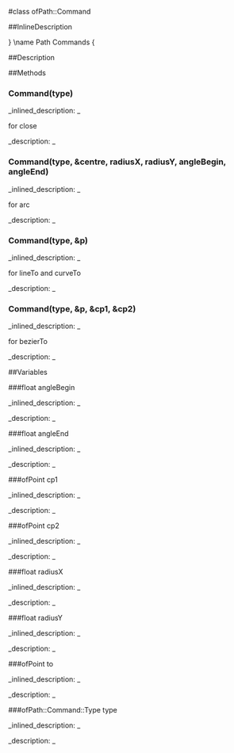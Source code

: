 #class ofPath::Command


<!--
_visible: True_
_advanced: False_
_istemplated: False_
_extends: _
-->

##InlineDescription

\}
\name Path Commands
\{





##Description





##Methods



### Command(type)

<!--
_syntax: Command(type)_
_name: Command_
_returns: _
_returns_description: _
_parameters: ofPath::Command::Type type_
_access: public_
_version_started: 0.9.0_
_version_deprecated: _
_summary: _
_constant: False_
_static: False_
_visible: True_
_advanced: False_
-->

_inlined_description: _

for close





_description: _







<!----------------------------------------------------------------------------->

### Command(type, &centre, radiusX, radiusY, angleBegin, angleEnd)

<!--
_syntax: Command(type, &centre, radiusX, radiusY, angleBegin, angleEnd)_
_name: Command_
_returns: _
_returns_description: _
_parameters: ofPath::Command::Type type, const glm::vec3 &centre, float radiusX, float radiusY, float angleBegin, float angleEnd_
_access: public_
_version_started: 0.9.0_
_version_deprecated: _
_summary: _
_constant: False_
_static: False_
_visible: True_
_advanced: False_
-->

_inlined_description: _

for arc





_description: _







<!----------------------------------------------------------------------------->

### Command(type, &p)

<!--
_syntax: Command(type, &p)_
_name: Command_
_returns: _
_returns_description: _
_parameters: ofPath::Command::Type type, const glm::vec3 &p_
_access: public_
_version_started: 0.9.0_
_version_deprecated: _
_summary: _
_constant: False_
_static: False_
_visible: True_
_advanced: False_
-->

_inlined_description: _

for lineTo and curveTo





_description: _







<!----------------------------------------------------------------------------->

### Command(type, &p, &cp1, &cp2)

<!--
_syntax: Command(type, &p, &cp1, &cp2)_
_name: Command_
_returns: _
_returns_description: _
_parameters: ofPath::Command::Type type, const glm::vec3 &p, const glm::vec3 &cp1, const glm::vec3 &cp2_
_access: public_
_version_started: 0.9.0_
_version_deprecated: _
_summary: _
_constant: False_
_static: False_
_visible: True_
_advanced: False_
-->

_inlined_description: _

for bezierTo





_description: _







<!----------------------------------------------------------------------------->

##Variables



###float angleBegin

<!--
_name: angleBegin_
_type: float_
_access: public_
_version_started: 0.9.0_
_version_deprecated: _
_summary: _
_visible: True_
_constant: False_
_advanced: False_
-->

_inlined_description: _







_description: _







<!----------------------------------------------------------------------------->

###float angleEnd

<!--
_name: angleEnd_
_type: float_
_access: public_
_version_started: 0.9.0_
_version_deprecated: _
_summary: _
_visible: True_
_constant: False_
_advanced: False_
-->

_inlined_description: _







_description: _







<!----------------------------------------------------------------------------->

###ofPoint cp1

<!--
_name: cp1_
_type: ofPoint_
_access: public_
_version_started: 0.9.0_
_version_deprecated: _
_summary: _
_visible: True_
_constant: False_
_advanced: False_
-->

_inlined_description: _







_description: _







<!----------------------------------------------------------------------------->

###ofPoint cp2

<!--
_name: cp2_
_type: ofPoint_
_access: public_
_version_started: 0.9.0_
_version_deprecated: _
_summary: _
_visible: True_
_constant: False_
_advanced: False_
-->

_inlined_description: _







_description: _







<!----------------------------------------------------------------------------->

###float radiusX

<!--
_name: radiusX_
_type: float_
_access: public_
_version_started: 0.9.0_
_version_deprecated: _
_summary: _
_visible: True_
_constant: False_
_advanced: False_
-->

_inlined_description: _







_description: _







<!----------------------------------------------------------------------------->

###float radiusY

<!--
_name: radiusY_
_type: float_
_access: public_
_version_started: 0.9.0_
_version_deprecated: _
_summary: _
_visible: True_
_constant: False_
_advanced: False_
-->

_inlined_description: _







_description: _







<!----------------------------------------------------------------------------->

###ofPoint to

<!--
_name: to_
_type: ofPoint_
_access: public_
_version_started: 0.9.0_
_version_deprecated: _
_summary: _
_visible: True_
_constant: False_
_advanced: False_
-->

_inlined_description: _







_description: _







<!----------------------------------------------------------------------------->

###ofPath::Command::Type type

<!--
_name: type_
_type: ofPath::Command::Type_
_access: public_
_version_started: 0.9.0_
_version_deprecated: _
_summary: _
_visible: True_
_constant: False_
_advanced: False_
-->

_inlined_description: _







_description: _







<!----------------------------------------------------------------------------->

